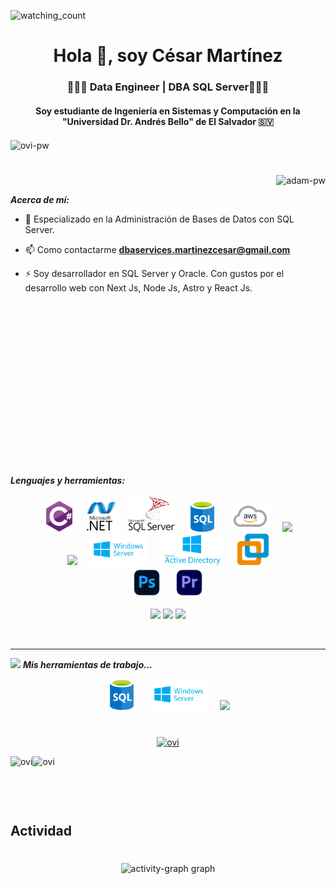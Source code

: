 <!-- Etiqueta de vistas en el Perfil -->
<p align="left"> <img src="https://komarev.com/ghpvc/?username=CesarM4rtinez&label=Vistas%20del%20Perfil&color=0e75b6&style=flat" alt="watching_count" /></p>

<h1 align="center">Hola 👋, soy César Martínez</h1>
<h3 align="center">🧑🏻‍💻 Data Engineer | DBA SQL Server🧑🏻‍💻</h3>
<h4 align="center">Soy estudiante de Ingeniería en Sistemas y Computación en la "Universidad Dr. Andrés Bello" de El Salvador 🇸🇻</h4>


<img align="center" src="https://github.com/CesarM4rtinez/CesarM4rtinez/blob/main/Banner%20Portada.png?raw=true" alt="ovi-pw" />

<br>

#
 
<p><img align="right" src="https://github.com/Adam-pw/Adam-pw/blob/main/animation_500_kxa883sd.gif" alt="adam-pw" /></p>

<br>

***Acerca de mí:***

- 🌱 Especializado en la Administración de Bases de Datos con SQL Server.

- 📫 Como contactarme **dbaservices.martinezcesar@gmail.com**

- ⚡ Soy desarrollador en SQL Server y Oracle. Con gustos por el desarrollo web con Next Js, Node Js, Astro y React Js.


<br>
<br>
<br>

<br>
<br>
<br>

<br>
<br>
<br>
<br>
<br>
<br>
<br>
<br>

#

***Lenguajes y herramientas:***

<p align="center"> 
<!-- C# -->
   <code> <img src="https://raw.githubusercontent.com/devicons/devicon/master/icons/csharp/csharp-original.svg" height="50"/> </code>
<!-- .NET -->
   <code> <img src="https://github.com/CesarM4rtinez/CesarM4rtinez/blob/main/NET.png?raw=true" height="50"/> </code>
<!-- SQL Server -->
   <code> <img src="https://github.com/CesarM4rtinez/CesarM4rtinez/blob/main/SQL%20Server.png?raw=true" height="60"/> </code>
<!-- Azure SQL -->
   <code> <img src="https://github.com/CesarM4rtinez/CesarM4rtinez/blob/main/SQL Server Icon - Azure.png?raw=true" height="50"/> </code>
<!-- AWS -->
   <code> <img src="https://github.com/CesarM4rtinez/CesarM4rtinez/blob/main/AWS-Cloud.png?raw=true" height="50"/> </code>
<!-- Oracle -->
   <code> <img src="https://fbk.it/images/Oracle.png" height="50"/> </code>
      
<br>
<!-- Arch Linux -->
   <code> <img height="50" src="https://th.bing.com/th/id/R.16768d04c3ad32788862171223903717?rik=CTDDKirgo4yZ7w&pid=ImgRaw&r=0"> </code>
<!-- Windows Server -->
   <code> <img src="https://github.com/CesarM4rtinez/CesarM4rtinez/blob/main/Windows Server.png?raw=true" height="50"/> </code>
<!-- Azure Active Directory -->
   <code> <img src="https://github.com/CesarM4rtinez/CesarM4rtinez/blob/main/Active Directory.png?raw=true" height="50"/> </code>
<!-- VMware -->
   <code> <img src="https://github.com/CesarM4rtinez/CesarM4rtinez/blob/main/VMware.png?raw=true" height="50"/> </code>

<br>
<!-- Photoshop -->
   <code> <img src="https://github.com/CesarM4rtinez/CesarM4rtinez/blob/main/Photoshop.png?raw=true" height="50"/> </code>
<!-- Premiere -->
   <code> <img src="https://github.com/CesarM4rtinez/CesarM4rtinez/blob/main/Premiere.png?raw=true" height="50"/> </code>
   


<!-- Etiquetas de datos en el Perfil -->
<p align="center">
<img src="https://img.shields.io/badge/Edad-21-purple" />
  <img src="https://img.shields.io/badge/Enfoque-Data Engineering-purple" />
  <img src="https://img.shields.io/badge/Idiomas-English%20%26%20Spanish-purple" />
</p>

<br>

---

<img src="https://media.giphy.com/media/iY8CRBdQXODJSCERIr/giphy.gif" width="30px">&nbsp;***Mis herramientas de trabajo...***

<p align="center">
 <!-- Azure SQL -->
   <code> <img src="https://github.com/CesarM4rtinez/CesarM4rtinez/blob/main/SQL Server Icon - Azure.png?raw=true" height="50"/> </code>
 <!-- WINDOWS SERVER -->
  <code> <img height="50" src="https://github.com/CesarM4rtinez/CesarM4rtinez/blob/main/Windows Server.png?raw=tru"> </code>
 <!-- SQL SERVER -->
  <code> <img height="50" src="https://clipart.info/images/ccovers/1499955337microsoft-sql-server-logo-png.png"> </code>
</p>

#

<!-- Estadísticas -->
<p align="center"> <a href="https://github.com/ryo-ma/github-profile-trophy"><img src="https://github-profile-trophy.vercel.app/?username=cesarm4rtinez" alt="ovi" /></a> </p>

<p><img align="left" margin-rigth= "9px" src="https://github-readme-stats.vercel.app/api?username=cesarm4rtinez&show_icons=true&locale=es" alt="ovi" /></p>

<p><img align="left" src="https://github-readme-stats.vercel.app/api/top-langs?username=cesarm4rtinez&show_icons=true&locale=es&layout=compact" alt="ovi" /></p>

  <!--
  <code> <img height="50" src="https://1.bp.blogspot.com/-onFNEDSrEmU/YFE2XVY6AJI/AAAAAAAAGN0/GC92ERDkccIPjDI15dMI7tjVSpGOY4vlQCLcBGAsYHQ/s0/MongoDB-Logo.png"> </code>
  <code> <img height="50" src="https://th.bing.com/th/id/R.f393ae83f6b28d559e76ef68a3eca96e?rik=U3wcJaYSWdbNHQ&pid=ImgRaw&r=0"> </code>
  <code> <img height="50" src="https://upload.wikimedia.org/wikipedia/commons/thumb/e/ed/Pandas_logo.svg/768px-Pandas_logo.svg.png"> </code>
  <code> <img height="50" src="https://www.vectorlogo.zone/logos/numpy/numpy-ar21.svg"> </code>
  <code> <img height="50" src="https://cdn4.iconfinder.com/data/icons/logos-and-brands/512/267_Python_logo-512.png"> </code> 
  -->
<br>
<br>
<br>
<br>

#

<h2 align="left">Actividad</h2>

#

<div align="center">
  <img src="https://github-readme-activity-graph.vercel.app/graph?username=cesarm4rtinez&radius=16&theme=github-dark-dimmed&area=true&order=5" height="300" alt="activity-graph graph"  />
</div>


